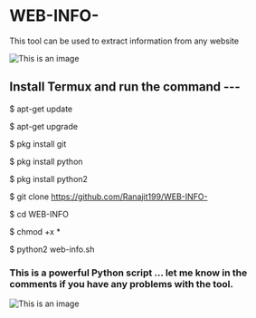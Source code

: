 # WEB-INFO-
This tool can be used to extract information from any website


![This is an image](https://images.app.goo.gl/LsWkX1GDmndVsTF56)


## Install Termux and run the command ---

$ apt-get update

$ apt-get upgrade

$ pkg install git

$ pkg install python

$ pkg install python2

$ git clone https://github.com/Ranajit199/WEB-INFO-

$ cd WEB-INFO

$ chmod +x *

$ python2 web-info.sh


### This is a powerful Python script ... let me know in the comments if you have any problems with the tool.

![This is an image](https://myoctocat.com/assets/images/base-octocat.svg)

